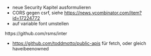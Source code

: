 * neue Security Kapitel ausformulieren
* CORS gegen csrf, siehe https://news.ycombinator.com/item?id=17224772
* auf variable font umstellen
<link href="https://fonts.googleapis.com/css?family=Spectral" rel="stylesheet">
https://github.com/rsms/inter


* https://github.com/toddmotto/public-apis für fetch, oder gleich haveibeenowned
